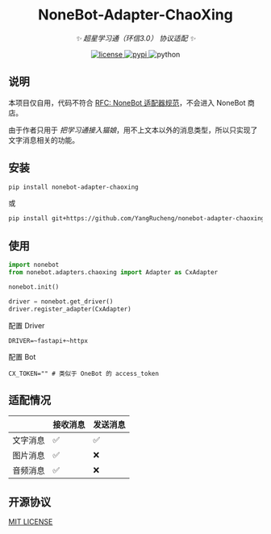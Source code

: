 <div align="center">

# NoneBot-Adapter-ChaoXing

_✨ 超星学习通（环信3.0） 协议适配 ✨_

</div>

<p align="center">
  <a href="https://raw.githubusercontent.com/YangRucheng/nonebot-adapter-chaoxing/main/LICENSE">
    <img src="https://img.shields.io/github/license/YangRucheng/nonebot-adapter-chaoxing" alt="license">
  </a>
  <a href="https://pypi.python.org/pypi/nonebot-adapter-chaoxing">
    <img src="https://img.shields.io/pypi/v/nonebot-adapter-chaoxing" alt="pypi">
  </a>
  <img src="https://img.shields.io/badge/python-3.10+-blue" alt="python">
</p>

## 说明

本项目仅自用，代码不符合 [RFC: NoneBot 适配器规范](https://github.com/nonebot/nonebot2/issues/2435)，不会进入 NoneBot 商店。

由于作者只用于 _把学习通接入猫娘_，用不上文本以外的消息类型，所以只实现了文字消息相关的功能。

## 安装

```bash
pip install nonebot-adapter-chaoxing
```
或
```bash
pip install git+https://github.com/YangRucheng/nonebot-adapter-chaoxing.git#egg=nonebot-adapter-chaoxing
```

## 使用

```python
import nonebot
from nonebot.adapters.chaoxing import Adapter as CxAdapter

nonebot.init()

driver = nonebot.get_driver()
driver.register_adapter(CxAdapter)
```

配置 Driver

```dotenv
DRIVER=~fastapi+~httpx
```

配置 Bot

```dotenv
CX_TOKEN="" # 类似于 OneBot 的 access_token
```

## 适配情况

<div align="center">

|          | 接收消息 | 发送消息 |
| -------- | -------- | -------- |
| 文字消息 | ✅        | ✅        |
| 图片消息 | ✅        | ❌        |
| 音频消息 | ✅        | ❌        |

</div>

## 开源协议

[MIT LICENSE](https://github.com/YangRucheng/nonebot-adapter-chaoxing/blob/main/LICENSE)